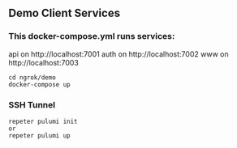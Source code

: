 ## Demo Client Services
### This docker-compose.yml runs services:
api on http://localhost:7001
auth on http://localhost:7002
www on http://localhost:7003
```
cd ngrok/demo
docker-compose up
```
### SSH Tunnel
```
repeter pulumi init
or
repeter pulumi up
```
###
